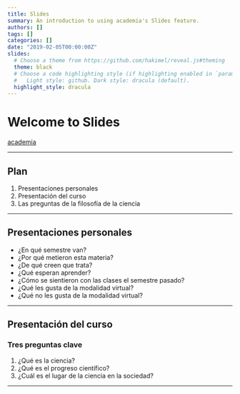 ```yaml
---
title: Slides
summary: An introduction to using academia's Slides feature.
authors: []
tags: []
categories: []
date: "2019-02-05T00:00:00Z"
slides:
  # Choose a theme from https://github.com/hakimel/reveal.js#theming
  theme: black
  # Choose a code highlighting style (if highlighting enabled in `params.toml`)
  #   Light style: github. Dark style: dracula (default).
  highlight_style: dracula
---
```



# Welcome to Slides

[academia](https://sourcethemes.com/academic/)

---

Plan
------

1.  Presentaciones personales
2.  Presentación del curso
3.  Las preguntas de la filosofía de la ciencia

---

Presentaciones  personales
---------------------------

* ¿En qué semestre van?
* ¿Por qué metieron esta materia?
* ¿De qué creen que trata?
* ¿Qué esperan aprender?
* ¿Cómo se sientieron con las clases el semestre pasado?
* ¿Qué les gusta de la modalidad virtual?
* ¿Qué no les gusta de la modalidad virtual?

---

Presentación del curso
------------------------

### Tres preguntas clave

1.  ¿Qué es la ciencia?
2.  ¿Qué es el progreso científico?
3.  ¿Cuál es el lugar de la ciencia en la sociedad?
---